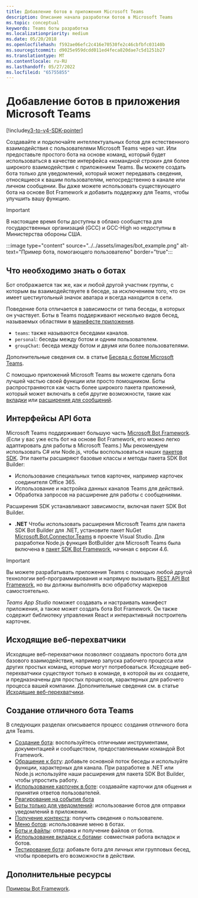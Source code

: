 ```yaml
---
title: Добавление ботов в приложения Microsoft Teams
description: Описание начала разработки ботов в Microsoft Teams
ms.topic: conceptual
keywords: Teams боты разработка
ms.localizationpriority: medium
ms.date: 05/20/2018
ms.openlocfilehash: f592ae06efc2c416e70530fe2c46cbfbfc03140b
ms.sourcegitcommit: d9025e959dcdd011ed4feca820dae7c5d1251b27
ms.translationtype: MT
ms.contentlocale: ru-RU
ms.lasthandoff: 05/27/2022
ms.locfileid: "65755855"
---
```

# <a name="add-bots-to-microsoft-teams-apps"></a>Добавление ботов в приложения Microsoft Teams

[!include[v3-to-v4-SDK-pointer](~/includes/v3-to-v4-pointer-bots.md)]

Создавайте и подключайте интеллектуальных ботов для естественного взаимодействия с пользователями Microsoft Teams через чат. Или предоставьте простого бота на основе команд, который будет использоваться в качестве интерфейса «командной строки» для более широкого взаимодействия с приложением Teams. Вы можете создать бота только для уведомлений, который может передавать сведения, относящиеся к вашим пользователям, непосредственно в канале или личном сообщении. Вы даже можете использовать существующего бота на основе Bot Framework и добавить поддержку для Teams, чтобы улучшить вашу функцию.

> [!IMPORTANT]
> В настоящее время боты доступны в облако сообщества для государственных организаций (GCC) и GCC-High но недоступны в Министерства обороны США.

:::image type="content" source="../../assets/images/bot_example.png" alt-text="Пример бота, помогающего пользователю" border="true":::

## <a name="what-you-need-to-know-bots"></a>Что необходимо знать о ботах

Бот отображается так же, как и любой другой участник группы, с которым вы взаимодействуете в беседе, за исключением того, что он имеет шестиугольный значок аватара и всегда находится в сети.

Поведение бота отличается в зависимости от типа беседы, в которых он участвует. Боты в Teams поддерживают несколько видов бесед, называемых областями в [манифесте приложения](~/resources/schema/manifest-schema.md).

* `teams`: также называются беседами каналов.
* `personal`: беседы между ботом и одним пользователем.
* `groupChat`: беседа между ботом и двумя или более пользователями.

Дополнительные сведения см. в статье [Беседа с ботом Microsoft Teams](~/resources/bot-v3/bot-conversations/bots-conversations.md).

С помощью приложений Microsoft Teams вы можете сделать бота лучшей частью своей функции или просто помощником. Боты распространяются как часть более широкого пакета приложений, который может включать в себя другие возможности, такие как [вкладки](~/tabs/what-are-tabs.md) или [расширения для сообщений](~/messaging-extensions/what-are-messaging-extensions.md).

## <a name="bot-apis"></a>Интерфейсы API бота

Microsoft Teams поддерживает большую часть [Microsoft Bot Framework](https://dev.botframework.com/). (Если у вас уже есть бот на основе Bot Framework, его можно легко адаптировать для работы в Microsoft Teams.) Мы рекомендуем использовать C# или Node.js, чтобы воспользоваться наших [пакетов SDK](/microsoftteams/platform/#pivot=sdk-tools). Эти пакеты расширяют базовые классы и методы пакета SDK Bot Builder:

* Использование специальных типов карточек, например карточек соединителя Office 365.
* Использование и настройка данных каналов Teams для действий.
* Обработка запросов на расширение для работы с сообщениями.

Расширения SDK устанавливают зависимости, включая пакет SDK Bot Builder.

* **.NET** Чтобы использовать расширения Microsoft Teams для пакета SDK Bot Builder для .NET, установите пакет NuGet [Microsoft.Bot.Connector.Teams](https://www.nuget.org/packages/Microsoft.Bot.Connector.Teams) в проекте Visual Studio. Для разработки Node.js функция BotBuilder для Microsoft Teams была включена в [пакет SDK Bot Framework](https://github.com/microsoft/botframework-sdk), начиная с версии 4.6.

> [!IMPORTANT]
> Вы можете разрабатывать приложения Teams с помощью любой другой технологии веб-программирования и напрямую вызывать [REST API Bot Framework](/bot-framework/rest-api/bot-framework-rest-overview), но вы должны выполнять всю обработку маркеров самостоятельно.

*Teams App Studio* поможет создавать и настраивать манифест приложения, а также может создать бота Bot Framework. Он также содержит библиотеку управления React и интерактивный построитель карточек.

## <a name="outgoing-webhooks"></a>Исходящие веб-перехватчики

Исходящие веб-перехватчики позволяют создавать простого бота для базового взаимодействия, например запуска рабочего процесса или других простых команд, которые могут потребоваться. Исходящие веб-перехватчики существуют только в команде, в которой вы их создаете, и предназначены для простых процессов, характерных для рабочего процесса вашей компании. Дополнительные сведения см. в статье [Исходящие веб-перехватчики](~/webhooks-and-connectors/how-to/add-outgoing-webhook.md).

## <a name="build-a-great-teams-bot"></a>Создание отличного бота Teams

В следующих разделах описывается процесс создания отличного бота для Teams.

* [Создание бота](~/resources/bot-v3/bots-create.md): воспользуйтесь отличными инструментами, документацией и сообществом, предоставляемыми командой Bot Framework.
* [Обращение к боту](~/resources/bot-v3/bot-conversations/bots-conversations.md): добавьте основной поток беседы и используйте функции, характерных для канала. При разработке в .NET или Node.js используйте наши расширения для пакета SDK Bot Builder, чтобы упростить работу.
* [Использование карточек в боте](~/resources/bot-v3/bots-cards.md): создавайте карточки для общения и принятия ответов пользователей.
* [Реагирование на события бота](~/resources/bot-v3/bots-notifications.md)
* [Боты только для уведомлений](~/resources/bot-v3/bots-notification-only.md): использование ботов для отправки уведомлений в приложении.
* [Получение контекста](~/resources/bot-v3/bots-context.md): получить сведения о пользователе.
* [Меню ботов](~/resources/bot-v3/bots-menus.md): использование меню в ботах.
* [Боты и файлы](~/resources/bot-v3/bots-files.md): отправка и получение файлов от ботов.
* [Использование вкладок с ботами](~/resources/bot-v3/bots-with-tabs.md): совместная работа вкладок и ботов.
* [Тестирование бота](~/resources/bot-v3/bots-test.md): добавьте бота для личных или групповых бесед, чтобы проверить его возможности в действии.

## <a name="see-also"></a>Дополнительные ресурсы

[Примеры Bot Framework](https://github.com/Microsoft/BotBuilder-Samples/blob/master/README.md).
